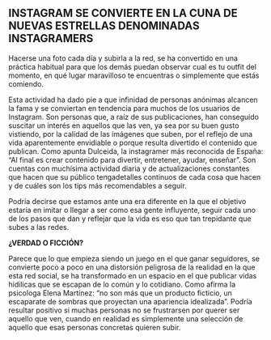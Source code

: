 
## INSTAGRAM SE CONVIERTE EN LA CUNA DE NUEVAS ESTRELLAS DENOMINADAS INSTAGRAMERS

Hacerse una foto cada día y subirla a la red, se ha convertido en una práctica habitual para que los demás puedan observar cual es tu outfit del momento, en qué lugar maravilloso te  encuentras o simplemente que estás comiendo. 

Esta actividad ha dado pie a que infinidad de personas anónimas alcancen la fama y se conviertan en tendencia para muchos de los usuarios de Instagram. Son personas que, a raíz de sus publicaciones, han conseguido suscitar un interés en aquellos que las ven, ya sea por su buen gusto vistiendo, por la calidad de las imágenes que suben, por el reflejo de una vida aparentemente envidiable o porque resulta divertido el contenido que publican. Como apunta Dulceida, la instagramer más reconocida de España: “Al final es crear contenido para divertir, entretener, ayudar, enseñar”. Son cuentas con muchísima actividad diaria y de actualizaciones constantes que hacen que su público tengadetalles continuos de cada cosa que hacen y de cuáles son los tips más recomendables a seguir.

Podría decirse que estamos ante una era diferente en la que el objetivo estaría en imitar o llegar a ser como esa gente influyente, seguir cada uno de los pasos que dan y reflejar que la vida es eso que tan trepidante que subes a las redes.

 **¿VERDAD O FICCIÓN?**

Parece que lo que empieza siendo un juego en el que ganar seguidores, se convierte poco a poco en una distorsión peligrosa de
la realidad en la que esta red social, se ha transformado en un espacio en el que publicar vidas hidilicas que se escapan de lo común y lo cotidiano. Como afirma la psicologa Elena Martínez: “no son más que un producto ficticio, un escaparate de sombras que proyectan una apariencia idealizada”. Podría resultar positivo si muchas personas no se frustrarsen por querer ser aquello que ven, cuando en realidad es simplemente una selección de aquello que esas personas concretas quieren subir.

